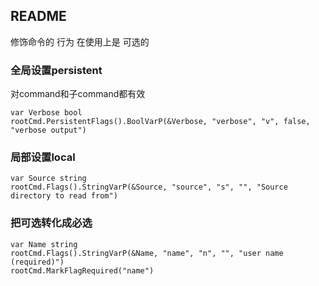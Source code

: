 ##  README
修饰命令的 行为
在使用上是 可选的 

###   全局设置persistent
对command和子command都有效
```shell
var Verbose bool
rootCmd.PersistentFlags().BoolVarP(&Verbose, "verbose", "v", false, "verbose output")
```



###   局部设置local
```shell
var Source string
rootCmd.Flags().StringVarP(&Source, "source", "s", "", "Source directory to read from")
```


###   把可选转化成必选
```shell
var Name string
rootCmd.Flags().StringVarP(&Name, "name", "n", "", "user name (required)")
rootCmd.MarkFlagRequired("name")
```

